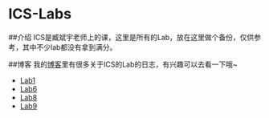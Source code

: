 ICS-Labs
========

##介绍
ICS是臧斌宇老师上的课，这里是所有的Lab，放在这里做个备份，仅供参考，其中不少lab都没有拿到满分。


##博客
我的[博客](http://gaocegege.github.io/Blog)里有很多关于ICS的Lab的日志，有兴趣可以去看一下哦~

*	[Lab1](http://gaocegege.github.io/Blog/ics/icslab1/)
*	[Lab6](http://gaocegege.github.io/Blog/ics/icslab6/)
*	[Lab8](http://gaocegege.github.io/Blog/ics/icslab8/)
*	[Lab9](http://gaocegege.github.io/Blog/ics/icslab9/)